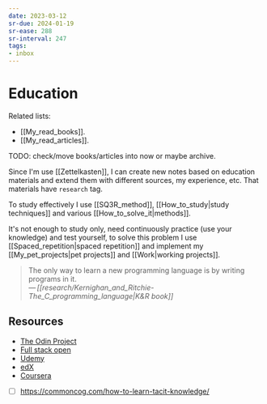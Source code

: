 ```yaml
---
date: 2023-03-12
sr-due: 2024-01-19
sr-ease: 288
sr-interval: 247
tags:
- inbox
---
```


# Education

Related lists:

- [[My_read_books]].
- [[My_read_articles]].

TODO: check/move books/articles into now or maybe archive.

Since I'm use [[Zettelkasten]], I can create new notes based on education
materials and extend them with different sources, my experience, etc. That
materials have `research` tag.

To study effectively I use [[SQ3R_method]], [[How_to_study|study techniques]]
and various [[How_to_solve_it|methods]].

It's not enough to study only, need continuously practice (use your knowledge)
and test yourself, to solve this problem I use [[Spaced_repetition|spaced
repetition]] and implement my [[My_pet_projects|pet projects]] and
[[Work|working projects]].

> The only way to learn a new programming language is by writing programs in it.\
> — <cite>[[research/Kernighan_and_Ritchie-The_C_programming_language|K&R book]]</cite>

## Resources

- [The Odin Project](https://www.theodinproject.com/)
- [Full stack open](https://fullstackopen.com/en/)
- [Udemy](https://www.udemy.com/)
- [edX](https://www.edx.org/)
- [Coursera](https://www.coursera.org/)
- [ ] https://commoncog.com/how-to-learn-tacit-knowledge/
